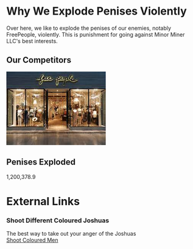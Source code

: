 # Why We Explode Penises Violently
Over here, we like to explode the penises of our enemies, notably FreePeople, violently. This is punishment for going against Minor Miner LLC's best interests.

## Our Competitors
![](download.jpg)

## Penises Exploded
1,200,378.9

# External Links
### Shoot Different Coloured Joshuas
The best way to take out your anger of the Joshuas <br/>
[Shoot Coloured Men](https://blended-mann.github.io/Shoot-Different-Coloured-Joshuas/)
